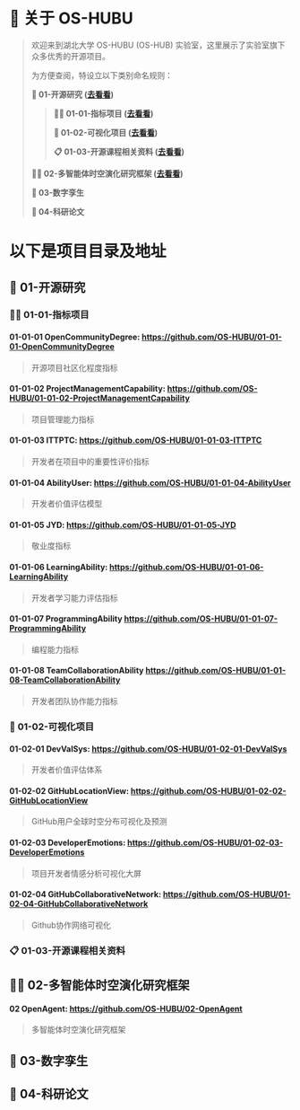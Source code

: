 # **🚩 关于 OS-HUBU**

> 欢迎来到湖北大学 OS-HUBU (OS-HUB) 实验室，这里展示了实验室旗下众多优秀的开源项目。
>
> 为方便查阅，特设立以下类别命名规则：
>
>**👋 01-开源研究 ([**去看看**](#01))**
> 
>>__🙋‍♀️ 01-01-指标项目 ([**去看看**](#0101))__
>>
>>__🌈 01-02-可视化项目 ([**去看看**](#0102))__
>>
>>__:clipboard: 01-03-开源课程相关资料 ([**去看看**](#0103))__
>>
>**👩‍💻 02-多智能体时空演化研究框架 ([**去看看**](#02))**
> 
>**🍿 03-数字孪生**
> 
>**🧙 04-科研论文**
> 

# 以下是项目目录及地址

## 👋 <span id="01">01-开源研究</span>
### 🙋‍♀️ <span id="0101">01-01-指标项目</span>

#### 01-01-01 OpenCommunityDegree: https://github.com/OS-HUBU/01-01-01-OpenCommunityDegree

> 开源项目社区化程度指标

#### 01-01-02 ProjectManagementCapability: https://github.com/OS-HUBU/01-01-02-ProjectManagementCapability

> 项目管理能力指标

#### 01-01-03 **ITTPTC**: https://github.com/OS-HUBU/01-01-03-ITTPTC

> 开发者在项目中的重要性评价指标

#### 01-01-04 AbilityUser: https://github.com/OS-HUBU/01-01-04-AbilityUser

> 开发者价值评估模型 

#### 01-01-05 JYD: https://github.com/OS-HUBU/01-01-05-JYD

> 敬业度指标

#### 01-01-06 LearningAbility: https://github.com/OS-HUBU/01-01-06-LearningAbility
>开发者学习能力评估指标

#### 01-01-07 ProgrammingAbility https://github.com/OS-HUBU/01-01-07-ProgrammingAbility
>编程能力指标

#### 01-01-08 TeamCollaborationAbility https://github.com/OS-HUBU/01-01-08-TeamCollaborationAbility
>开发者团队协作能力指标

### 🌈 <span id="0102">01-02-可视化项目</span>

#### 01-02-01 **DevValSys**: https://github.com/OS-HUBU/01-02-01-DevValSys
> 开发者价值评估体系

#### 01-02-02 **GitHubLocationView**: https://github.com/OS-HUBU/01-02-02-GitHubLocationView
> GitHub用户全球时空分布可视化及预测

#### 01-02-03 **DeveloperEmotions**: https://github.com/OS-HUBU/01-02-03-DeveloperEmotions
> 项目开发者情感分析可视化大屏

#### 01-02-04 **GitHubCollaborativeNetwork**: https://github.com/OS-HUBU/01-02-04-GitHubCollaborativeNetwork
> Github协作网络可视化

### :clipboard: <span id="0103">01-03-开源课程相关资料</span>

## 👩‍💻 <span id="02">02-多智能体时空演化研究框架</span>

#### 02 **OpenAgent**: https://github.com/OS-HUBU/02-OpenAgent

> 多智能体时空演化研究框架

## 🍿 03-数字孪生

## 🧙 04-科研论文
